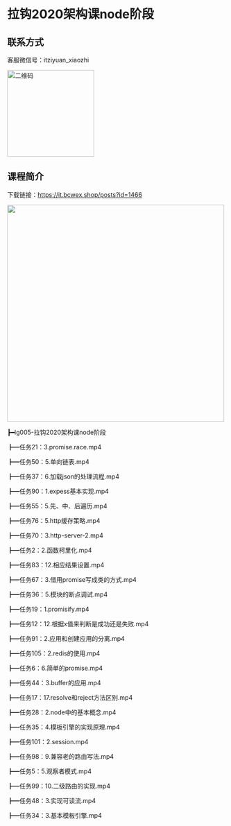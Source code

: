 # 拉钩2020架构课node阶段

## 联系方式

客服微信号：itziyuan_xiaozhi

<img src="https://ziyuanyun.oss-cn-guangzhou.aliyuncs.com/common/20240614073449/666b82192834a.jpg" width="200" height="200" alt="二维码">

## 课程简介

下载链接：https://it.bcwex.shop/posts?id=1466

<img src="https://ziyuanyun.oss-cn-guangzhou.aliyuncs.com/yun/20240515153942/664466be4f587.jpg" width="500" alt="">

  ┣━lg005-拉钩2020架构课node阶段

 ┣━任务21：3.promise.race.mp4

 ┣━任务50：5.单向链表.mp4

 ┣━任务37：6.加载json的处理流程.mp4

 ┣━任务90：1.expess基本实现.mp4

 ┣━任务55：5.先、中、后遍历.mp4

 ┣━任务76：5.http缓存策略.mp4

 ┣━任务70：3.http-server-2.mp4

 ┣━任务2：2.函数柯里化.mp4

 ┣━任务83：12.相应结果设置.mp4

 ┣━任务67：3.借用promise写成类的方式.mp4

 ┣━任务36：5.模块的断点调试.mp4

 ┣━任务19：1.promisify.mp4

 ┣━任务12：12.根据x值来判断是成功还是失败.mp4

 ┣━任务91：2.应用和创建应用的分离.mp4

 ┣━任务105：2.redis的使用.mp4

 ┣━任务6：6.简单的promise.mp4

 ┣━任务44：3.buffer的应用.mp4

 ┣━任务17：17.resolve和reject方法区别.mp4

 ┣━任务28：2.node中的基本概念.mp4

 ┣━任务35：4.模板引擎的实现原理.mp4

 ┣━任务101：2.session.mp4

 ┣━任务98：9.兼容老的路由写法.mp4

 ┣━任务5：5.观察者模式.mp4

 ┣━任务99：10.二级路由的实现.mp4

 ┣━任务48：3.实现可读流.mp4

 ┣━任务34：3.基本模板引擎.mp4

  